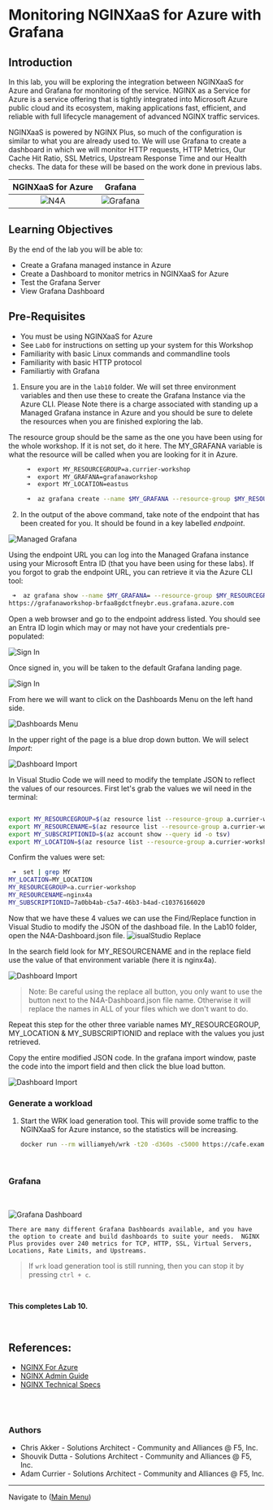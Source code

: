 # Monitoring NGINXaaS for Azure with Grafana

## Introduction

In this lab, you will be exploring the integration between NGINXaaS for Azure and Grafana for monitoring of the service. NGINX as a Service for Azure is a service offering that is tightly integrated into Microsoft Azure public cloud and its ecosystem, making applications fast, efficient, and reliable with full lifecycle management of advanced NGINX traffic services.

NGINXaaS is powered by NGINX Plus, so much of the configuration is similar to what you are already used to. We will use Grafana to create a dashboard in which we will monitor HTTP requests, HTTP Metrics, Our Cache Hit Ratio, SSL Metrics, Upstream Response Time and our Health checks. The data for these will be based on the work done in previous labs.



NGINXaaS for Azure | Grafana
:-------------------------:|:-------------------------:
![N4A](media/NGINXaaS-icon.png)  | ![Grafana](media/grafana-icon.png)
  
## Learning Objectives

By the end of the lab you will be able to:

- Create a Grafana managed instance in Azure
- Create a Dashboard to monitor metrics in NGINXaaS for Azure
- Test the Grafana Server
- View Grafana Dashboard

## Pre-Requisites

- You must be using NGINXaaS for Azure
- See `Lab0` for instructions on setting up your system for this Workshop
- Familiarity with basic Linux commands and commandline tools
- Familiarity with basic HTTP protocol
- Familiartiy with Grafana


1. Ensure you are in the `lab10` folder.  We will set three environment variables and then use these to create the Grafana Instance via the Azure CLI. Please Note there is a charge associated with standing up a Managed Grafana instance in Azure and you should be sure to delete the resources when you are finished exploring the lab.

The resource group should be the same as the one you have been using for the whole workshop. If it is not set, do it here. The MY_GRAFANA variable is what the resource will be called when you are looking for it in Azure.

```bash
     ➜  export MY_RESOURCEGROUP=a.currier-workshop
     ➜  export MY_GRAFANA=grafanaworkshop
     ➜  export MY_LOCATION=eastus

     ➜  az grafana create --name $MY_GRAFANA --resource-group $MY_RESOURCEGROUP --location $MY_LOCATION
```

2. In the output of the above command, take note of the endpoint that has been created for you.  It should be found in a key labelled *endpoint*.

![Managed Grafana](media/managed_grafana.png) 

Using the endpoint URL you can log into the Managed Grafana instance using your Microsoft Entra ID (that you have been using for these labs). If you forgot to grab the endpoint URL, you can retrieve it via the Azure CLI tool:
```bash
 ➜  az grafana show --name $MY_GRAFANA= --resource-group $MY_RESOURCEGROUP --query "properties.endpoint" --output tsv   
https://grafanaworkshop-brfaa8gdctfneybr.eus.grafana.azure.com
```

Open a web browser and go to the endpoint address listed. You should see an Entra ID login which may or may not have your credentials pre-populated:


![Sign In](media/EntraID-sign_in.png) 

Once signed in, you will be taken to the default Grafana landing page.

![Sign In](media/grafana-landing-page.png) 

From here we will want to click on the Dashboards Menu on the left hand side.

![Dashboards Menu](media/grafana-dashboards.png) 

In the upper right of the page is a blue drop down button.  We will select *Import*:

![Dashboard Import](media/grafana-dashboards-new.png)

In Visual Studio Code we will need to modify the template JSON to reflect the values of our resources. First let's grab the values we wil need in the terminal:

```bash

export MY_RESOURCEGROUP=$(az resource list --resource-group a.currier-workshop --resource-type Nginx.NginxPlus/nginxDeployments --query "[].resourceGroup" -o tsv)
export MY_RESOURCENAME=$(az resource list --resource-group a.currier-workshop --resource-type Nginx.NginxPlus/nginxDeployments --query "[].name" -o tsv)
export MY_SUBSCRIPTIONID=$(az account show --query id -o tsv)
export MY_LOCATION=$(az resource list --resource-group a.currier-workshop --resource-type Nginx.NginxPlus/nginxDeployments --query "[].location" -o tsv)
```

Confirm the values were set:
```bash
 ➜  set | grep MY
MY_LOCATION=MY_LOCATION
MY_RESOURCEGROUP=a.currier-workshop
MY_RESOURCENAME=nginx4a
MY_SUBSCRIPTIONID=7a0bb4ab-c5a7-46b3-b4ad-c10376166020
```

Now that we have these 4 values we can use the Find/Replace function in Visual Studio to modify the JSON of the dashboad file. In the Lab10 folder, open the N4A-Dashboard.json file.
![isualStudio Replace](media/visualstudio-replace.png)

In the search field look for MY_RESOURCENAME and in the replace field use the value of that environment variable (here it is nginx4a).

![Dashboard Import](media/visualstudio-replace2.png)

> Note: Be careful using the replace all button, you only want to use the button next to the N4A-Dashboard.json file name.  Otherwise it will replace the names in ALL of your files which we don't want to do.

Repeat this step for the other three variable names MY_RESOURCEGROUP, MY_LOCATION & MY_SUBSCRIPTIONID and replace with the values you just retrieved.


Copy the entire modified JSON code. In the grafana import window, paste the code into the import field and then click the blue load button.

![Dashboard Import](media/grafana-dashboards-json.png)



### Generate a workload

1. Start the WRK load generation tool. This will provide some traffic to the NGINXaaS for Azure instance, so the statistics will be increasing.

    ```bash
    docker run --rm williamyeh/wrk -t20 -d360s -c5000 https://cafe.example.com/ 
    ```


<br/>



### Grafana

<br/>

![Grafana Dashboard](media/grafana-dashboards-sample.png)


    There are many different Grafana Dashboards available, and you have the option to create and build dashboards to suite your needs.  NGINX Plus provides over 240 metrics for TCP, HTTP, SSL, Virtual Servers, Locations, Rate Limits, and Upstreams.

> If `wrk` load generation tool is still running, then you can stop it by pressing `ctrl + c`.



<br/>

**This completes Lab 10.**

<br/>

## References:

- [NGINX For Azure](https://docs.nginx.com/nginxaas/azure/)
- [NGINX Admin Guide](https://docs.nginx.com/nginx/admin-guide/)
- [NGINX Technical Specs](https://docs.nginx.com/nginx/technical-specs/)

<br/>

<br/>

### Authors

- Chris Akker - Solutions Architect - Community and Alliances @ F5, Inc.
- Shouvik Dutta - Solutions Architect - Community and Alliances @ F5, Inc.
- Adam Currier - Solutions Architect - Community and Alliances @ F5, Inc.

-------------


Navigate to ([Main Menu](../readme.md))